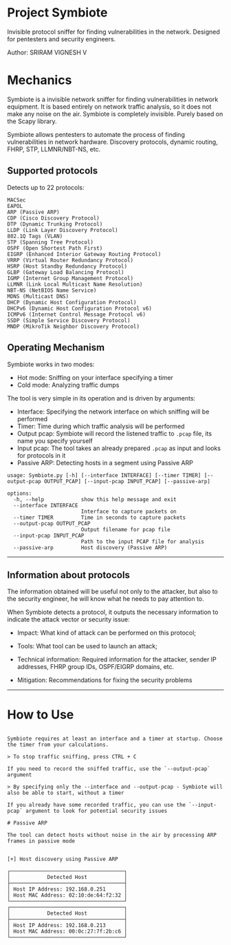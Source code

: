 #  Project Symbiote

Invisible protocol sniffer for finding vulnerabilities in the network. Designed for pentesters and security engineers.

Author: SRIRAM VIGNESH V



# Mechanics

Symbiote is a invisible network sniffer for finding vulnerabilities in network equipment. It is based entirely on network traffic analysis, so it does not make any noise on the air. Symbiote is completely invisible. Purely based on the Scapy library.

Symbiote allows pentesters to automate the process of finding vulnerabilities in network hardware. Discovery protocols, dynamic routing, FHRP, STP, LLMNR/NBT-NS, etc.

## Supported protocols

Detects up to 22 protocols:

```
MACSec
EAPOL
ARP (Passive ARP)
CDP (Cisco Discovery Protocol)
DTP (Dynamic Trunking Protocol)
LLDP (Link Layer Discovery Protocol) 
802.1Q Tags (VLAN)
STP (Spanning Tree Protocol)
OSPF (Open Shortest Path First)
EIGRP (Enhanced Interior Gateway Routing Protocol)
VRRP (Virtual Router Redundancy Protocol)
HSRP (Host Standby Redundancy Protocol)
GLBP (Gateway Load Balancing Protocol)
IGMP (Internet Group Management Protocol)
LLMNR (Link Local Multicast Name Resolution)
NBT-NS (NetBIOS Name Service)
MDNS (Multicast DNS)
DHCP (Dynamic Host Configuration Protocol)
DHCPv6 (Dynamic Host Configuration Protocol v6)
ICMPv6 (Internet Control Message Protocol v6)
SSDP (Simple Service Discovery Protocol)
MNDP (MikroTik Neighbor Discovery Protocol)
```
## Operating Mechanism

Symbiote works in two modes:

- Hot mode: Sniffing on your interface specifying a timer
- Cold mode: Analyzing traffic dumps

The tool is very simple in its operation and is driven by arguments:

- Interface: Specifying the network interface on which sniffing will be performed
- Timer: Time during which traffic analysis will be performed
- Output pcap: Symbiote will record the listened traffic to `.pcap` file, its name you specify yourself
- Input pcap: The tool takes an already prepared `.pcap` as input and looks for protocols in it
- Passive ARP: Detecting hosts in a segment using Passive ARP

```
usage: Symbiote.py [-h] [--interface INTERFACE] [--timer TIMER] [--output-pcap OUTPUT_PCAP] [--input-pcap INPUT_PCAP] [--passive-arp]

options:
  -h, --help            show this help message and exit
  --interface INTERFACE
                        Interface to capture packets on
  --timer TIMER         Time in seconds to capture packets
  --output-pcap OUTPUT_PCAP
                        Output filename for pcap file
  --input-pcap INPUT_PCAP
                        Path to the input PCAP file for analysis
  --passive-arp         Host discovery (Passive ARP)
```

---

## Information about protocols

The information obtained will be useful not only to the attacker, but also to the security engineer, he will know what he needs to pay attention to.

When Symbiote detects a protocol, it outputs the necessary information to indicate the attack vector or security issue:

- Impact: What kind of attack can be performed on this protocol;

- Tools: What tool can be used to launch an attack;

- Technical information: Required information for the attacker, sender IP addresses, FHRP group IDs, OSPF/EIGRP domains, etc.

- Mitigation: Recommendations for fixing the security problems

---




# How to Use

```

Symbiote requires at least an interface and a timer at startup. Choose the timer from your calculations.

> To stop traffic sniffing, press CTRL + С

If you need to record the sniffed traffic, use the `--output-pcap` argument

> By specifying only the --interface and --output-pcap - Symbiote will also be able to start, without a timer

If you already have some recorded traffic, you can use the `--input-pcap` argument to look for potential security issues

# Passive ARP

The tool can detect hosts without noise in the air by processing ARP frames in passive mode


[+] Host discovery using Passive ARP

┌─────────────────────────────────────┐
│            Detected Host            │
├─────────────────────────────────────┤
│ Host IP Address: 192.168.0.251      │
│ Host MAC Address: 02:10:de:64:f2:32 │
└─────────────────────────────────────┘
┌─────────────────────────────────────┐
│            Detected Host            │
├─────────────────────────────────────┤
│ Host IP Address: 192.168.0.213      │
│ Host MAC Address: 00:0c:27:7f:2b:c6 │
└─────────────────────────────────────┘


